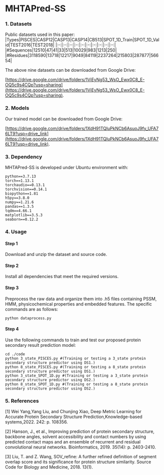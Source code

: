 # MHTAPred-SS
### 1. Datasets
Public datasets used in this paper:
|Types|PISCES|CASP12|CASP13|CASP14|CB513|SPOT_1D_Train|SPOT_1D_Valid|TEST2016|TEST2018|
|:-:|:-:|:-:|:-:|:-:|:-:|:-:|:-:|:-:|:-:|
|#Sequences|12510|47|41|33|513|10029|983|1213|250|
|#Residues|3118590|13718|12217|9049|84119|2237264|215803|287877|56654|

The above nine datasets can be downloaded from Google Drive:

[https://drive.google.com/drive/folders/1ViEyNg53_WsO_Ewx0C8_E-OQ5c9s4CQp?usp=sharing](https://drive.google.com/drive/folders/1ViEyNg53_WsO_Ewx0C8_E-OQ5c9s4CQp?usp=sharing).
### 2. Models
Our trained model can be downloaded from Google Drive:

[https://drive.google.com/drive/folders/1XdH91TQIuPkNCb6AsuoJ9fy_UFA76LT9?usp=drive_link](https://drive.google.com/drive/folders/1XdH91TQIuPkNCb6AsuoJ9fy_UFA76LT9?usp=drive_link).
### 3. Dependency
MHTAPred-SS is developed under Ubuntu environment with:
```
python==3.7.13
torch==1.13.1
torchaudio==0.13.1
torchvision==0.14.1
biopython==1.81
h5py==3.8.0
numpy==1.21.6
pandas==1.3.5
tqdm==4.66.1
matplotlib==3.5.3
seaborn==0.12.2
```
### 4. Usage
#### Step 1
Download and unzip the dataset and source code.
#### Step 2
Install all dependencies that meet the required versions.
#### Step 3
Preprocess the raw data and organize them into .h5 files containing PSSM, HMM, physicochemical properties and embedded features. The specific commands are as follows:
```
python dataprocess.py
```
#### Step 4
Use the following commands to train and test our proposed protein secondary result prediction model:
```
cd ./code
python 3_state_PISCES.py #(Training or testing a 3_state protein secondary structure predictor using DS1.)
python 8_state_PISCES.py #(Training or testing a 8_state protein secondary structure predictor using DS1.)
python 3_state_SPOT_1D.py #(Training or testing a 3_state protein secondary structure predictor using DS2.)
python 8_state_SPOT_1D.py #(Training or testing a 8_state protein secondary structure predictor using DS2.)
```
### 5. References
[1] Wei Yang,Yang Liu, and Chunjing Xiao, Deep Metric Learning for Accurate Protein Secondary Structure Prediction,Knowledge-based systems,2022. 242: p. 108356.

[2] Hanson, J., et al., Improving prediction of protein secondary structure, backbone angles, solvent accessibility and contact numbers by using predicted contact maps and an ensemble of recurrent and residual convolutional neural networks. Bioinformatics, 2019. 35(14): p. 2403-2410.

[3] Liu, T. and Z. Wang, SOV_refine: A further refined definition of segment overlap score and its significance for protein structure similarity. Source Code for Biology and Medicine, 2018. 13(1).
